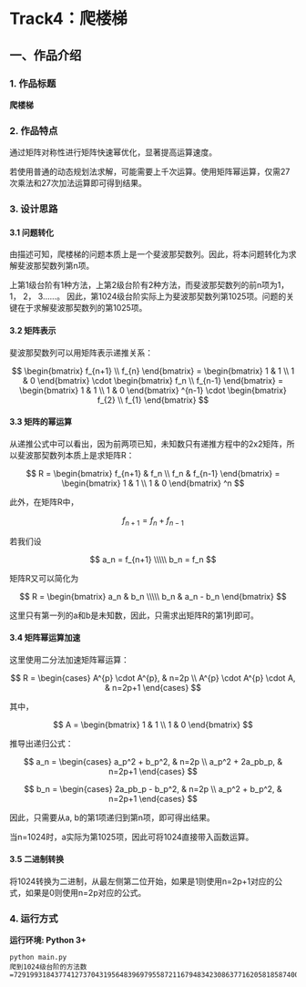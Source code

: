 # Track4：爬楼梯

## 一、作品介绍

### 1. 作品标题

**爬楼梯**

### 2. 作品特点

通过矩阵对称性进行矩阵快速幂优化，显著提高运算速度。

若使用普通的动态规划法求解，可能需要上千次运算。使用矩阵幂运算，仅需27次乘法和27次加法运算即可得到结果。

### 3. 设计思路

#### 3.1 问题转化
由描述可知，爬楼梯的问题本质上是一个斐波那契数列。因此，将本问题转化为求解斐波那契数列第n项。

上第1级台阶有1种方法，上第2级台阶有2种方法，而斐波那契数列的前n项为1， 1， 2， 3……。
因此，第1024级台阶实际上为斐波那契数列第1025项。问题的关键在于求解斐波那契数列的第1025项。

#### 3.2 矩阵表示

斐波那契数列可以用矩阵表示递推关系：

$$
    \begin{bmatrix}
        f_{n+1} \\
        f_{n}
    \end{bmatrix}
    =
    \begin{bmatrix}
        1 & 1 \\
        1 & 0
    \end{bmatrix}
    \cdot
    \begin{bmatrix}
        f_n \\
        f_{n-1}
    \end{bmatrix}
    =
     \begin{bmatrix}
        1 & 1 \\
        1 & 0
    \end{bmatrix}
    ^{n-1}
    \cdot
    \begin{bmatrix}
        f_{2} \\
        f_{1}
    \end{bmatrix}
$$

#### 3.3 矩阵的幂运算

从递推公式中可以看出，因为前两项已知，未知数只有递推方程中的2x2矩阵，所以斐波那契数列本质上是求矩阵R：

$$
    R =
    \begin{bmatrix}
        f_{n+1} & f_n \\
        f_n & f_{n-1}
    \end{bmatrix}
    =
    \begin{bmatrix}
        1 & 1 \\
        1 & 0
    \end{bmatrix}
    ^n
$$

此外，在矩阵R中，

$$
    f_{n+1} = f_n + f_{n-1}
$$

若我们设

$$
    a_n = f_{n+1} \\\\\
    b_n = f_n
$$

矩阵R又可以简化为

$$
    R =
    \begin{bmatrix}
    a_n & b_n \\\\\
    b_n & a_n - b_n
    \end{bmatrix}
$$

这里只有第一列的a和b是未知数，因此，只需求出矩阵R的第1列即可。

#### 3.4 矩阵幂运算加速

这里使用二分法加速矩阵幂运算：

$$
    R = 
    \begin{cases}
        A^{p} \cdot A^{p}, & n=2p \\
        A^{p} \cdot A^{p} \cdot A, & n=2p+1
    \end{cases}
$$

其中，

$$
    A =
    \begin{bmatrix}
        1 & 1 \\
        1 & 0
    \end{bmatrix}
$$

推导出递归公式：

$$
    a_n = 
    \begin{cases}
        a_p^2 + b_p^2, & n=2p \\
        a_p^2 + 2a_pb_p, & n=2p+1
    \end{cases}
$$

$$
    b_n = 
    \begin{cases}
        2a_pb_p - b_p^2, & n=2p \\
        a_p^2 + b_p^2, & n=2p+1
    \end{cases}
$$

因此，只需要从a, b的第1项递归到第n项，即可得出结果。

当n=1024时，a实际为第1025项，因此可将1024直接带入函数运算。

#### 3.5 二进制转换

将1024转换为二进制，从最左侧第二位开始，如果是1则使用n=2p+1对应的公式，如果是0则使用n=2p对应的公式。

### 4. 运行方式

**运行环境: Python 3+**

```shell
python main.py
爬到1024级台阶的方法数=7291993184377412737043195648396979558721167948342308637716205818587400148912186579874409368754354848994831816250311893410648104792440789475340471377366852420526027975140687031196633477605718294523235826853392138525
